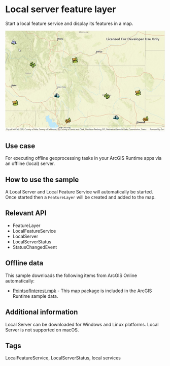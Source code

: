 # Local server feature layer

Start a local feature service and display its features in a map.

![screenshot](LocalServerFeatureLayer.jpg)

## Use case

For executing offline geoprocessing tasks in your ArcGIS Runtime apps via an offline (local) server.

## How to use the sample

A Local Server and Local Feature Service will automatically be started. Once started then a `FeatureLayer` will be created and added to the map.

## Relevant API

* FeatureLayer
* LocalFeatureService
* LocalServer
* LocalServerStatus
* StatusChangedEvent

## Offline data

This sample downloads the following items from ArcGIS Online automatically:

* [PointsofInterest.mpk](https://www.arcgis.com/home/item.html?id=4e94fec734434d1288e6ebe36c3c461f) - This map package is included in the ArcGIS Runtime sample data.


## Additional information

Local Server can be downloaded for Windows and Linux platforms. Local Server is not supported on macOS.

## Tags

LocalFeatureService, LocalServerStatus, local services
